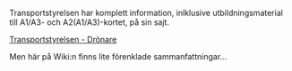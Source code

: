 Transportstyrelsen har komplett information, inlklusive utbildningsmaterial till A1/A3- och A2(A1/A3)-kortet, på sin sajt.

[Transportstyrelsen - Drönare](https://www.transportstyrelsen.se/dronare)

Men här på Wiki:n finns lite förenklade sammanfattningar...
